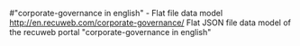 #"corporate-governance in english" - Flat file data model
http://en.recuweb.com/corporate-governance/
Flat JSON file data model of the recuweb portal "corporate-governance in english"
